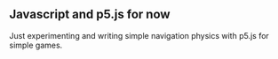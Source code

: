 ## Javascript and p5.js for now

Just experimenting and writing simple navigation physics with p5.js for simple games.